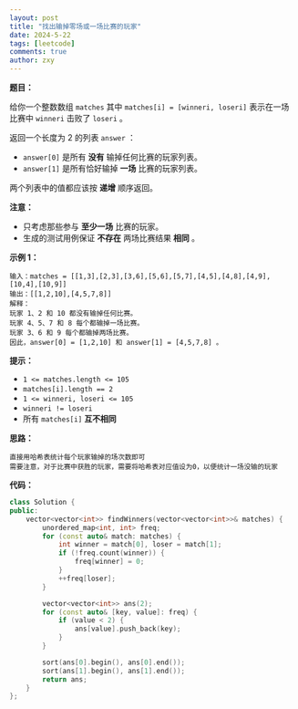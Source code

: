 ```yaml
---
layout: post
title: "找出输掉零场或一场比赛的玩家"
date: 2024-5-22
tags: [leetcode]
comments: true
author: zxy
---
```


**题目：**

给你一个整数数组 `matches` 其中 `matches[i] = [winneri, loseri]` 表示在一场比赛中 `winneri` 击败了 `loseri` 。

返回一个长度为 2 的列表 `answer` ：

- `answer[0]` 是所有 **没有** 输掉任何比赛的玩家列表。
- `answer[1]` 是所有恰好输掉 **一场** 比赛的玩家列表。

两个列表中的值都应该按 **递增** 顺序返回。

**注意：**

- 只考虑那些参与 **至少一场** 比赛的玩家。
- 生成的测试用例保证 **不存在** 两场比赛结果 **相同** 。

**示例 1：**

```
输入：matches = [[1,3],[2,3],[3,6],[5,6],[5,7],[4,5],[4,8],[4,9],[10,4],[10,9]]
输出：[[1,2,10],[4,5,7,8]]
解释：
玩家 1、2 和 10 都没有输掉任何比赛。
玩家 4、5、7 和 8 每个都输掉一场比赛。
玩家 3、6 和 9 每个都输掉两场比赛。
因此，answer[0] = [1,2,10] 和 answer[1] = [4,5,7,8] 。
```

**提示：**

- `1 <= matches.length <= 105`
- `matches[i].length == 2`
- `1 <= winneri, loseri <= 105`
- `winneri != loseri`
- 所有 `matches[i]` **互不相同**

**思路：**

```
直接用哈希表统计每个玩家输掉的场次数即可
需要注意，对于比赛中获胜的玩家，需要将哈希表对应值设为0，以便统计一场没输的玩家
```

**代码：**

```cpp
class Solution {
public:
    vector<vector<int>> findWinners(vector<vector<int>>& matches) {
        unordered_map<int, int> freq;
        for (const auto& match: matches) {
            int winner = match[0], loser = match[1];
            if (!freq.count(winner)) {
                freq[winner] = 0;
            }
            ++freq[loser];
        }

        vector<vector<int>> ans(2);
        for (const auto& [key, value]: freq) {
            if (value < 2) {
                ans[value].push_back(key);
            }
        }

        sort(ans[0].begin(), ans[0].end());
        sort(ans[1].begin(), ans[1].end());
        return ans;
    }
};
```

